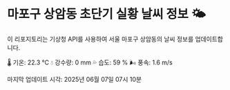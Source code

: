 
# 마포구 상암동 초단기 실황 날씨 정보 🌤️

이 리포지토리는 기상청 API를 사용하여 서울 마포구 상암동의 날씨 정보를 업데이트합니다. 

🌡️ 기온: 22.3 ℃
💧 강수량: 0 mm
💦 습도: 59 %
🌬️ 풍속: 1.6 m/s

마지막 업데이트 시각: 2025년 06월 07일 07시 10분    
